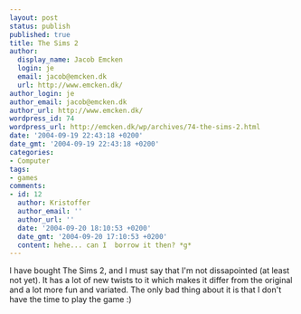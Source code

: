 ```yaml
---
layout: post
status: publish
published: true
title: The Sims 2
author:
  display_name: Jacob Emcken
  login: je
  email: jacob@emcken.dk
  url: http://www.emcken.dk/
author_login: je
author_email: jacob@emcken.dk
author_url: http://www.emcken.dk/
wordpress_id: 74
wordpress_url: http://emcken.dk/wp/archives/74-the-sims-2.html
date: '2004-09-19 22:43:18 +0200'
date_gmt: '2004-09-19 22:43:18 +0200'
categories:
- Computer
tags:
- games
comments:
- id: 12
  author: Kristoffer
  author_email: ''
  author_url: ''
  date: '2004-09-20 18:10:53 +0200'
  date_gmt: '2004-09-20 17:10:53 +0200'
  content: hehe... can I  borrow it then? *g*
---
```

I have bought The Sims 2, and I must say that I'm not dissapointed (at least not yet). It has a lot of new twists to it which makes it differ from the original and a lot more fun and variated. The only bad thing about it is that I don't have the time to play the game :)

